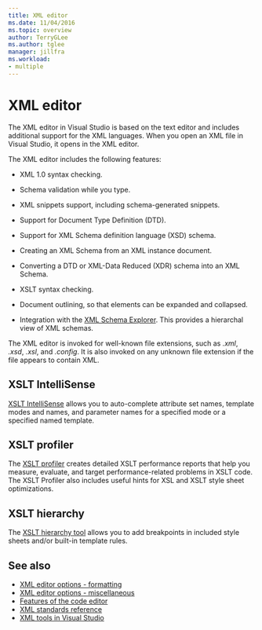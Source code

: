 ```yaml
---
title: XML editor
ms.date: 11/04/2016
ms.topic: overview
author: TerryGLee
ms.author: tglee
manager: jillfra
ms.workload:
- multiple
---
```

# XML editor

The XML editor in Visual Studio is based on the text editor and includes additional support for the XML languages. When you open an XML file in Visual Studio, it opens in the XML editor.

The XML editor includes the following features:

- XML 1.0 syntax checking.

- Schema validation while you type.

- XML snippets support, including schema-generated snippets.

- Support for Document Type Definition (DTD).

- Support for XML Schema definition language (XSD) schema.

- Creating an XML Schema from an XML instance document.

- Converting a DTD or XML-Data Reduced (XDR) schema into an XML Schema.

- XSLT syntax checking.

- Document outlining, so that elements can be expanded and collapsed.

- Integration with the [XML Schema Explorer](../xml-tools/xml-schema-explorer.md). This provides a hierarchal view of XML schemas.

The XML editor is invoked for well-known file extensions, such as *.xml*, *.xsd*, *.xsl*, and *.config*. It is also invoked on any unknown file extension if the file appears to contain XML.

## XSLT IntelliSense

[XSLT IntelliSense](../xml-tools/xml-editor-intellisense-features.md) allows you to auto-complete attribute set names, template modes and names, and parameter names for a specified mode or a specified named template.

## XSLT profiler

The [XSLT profiler](../xml-tools/xslt-profiler.md) creates detailed XSLT performance reports that help you measure, evaluate, and target performance-related problems in XSLT code. The XSLT Profiler also includes useful hints for XSL and XSLT style sheet optimizations.

## XSLT hierarchy

The [XSLT hierarchy tool](../xml-tools/walkthrough-using-xslt-hierarchy.md) allows you to add breakpoints in included style sheets and/or built-in template rules.

## See also

- [XML editor options - formatting](../ide/reference/options-text-editor-xml-formatting.md)
- [XML editor options - miscellaneous](../ide/reference/options-text-editor-xml-miscellaneous.md)
- [Features of the code editor](../ide/writing-code-in-the-code-and-text-editor.md)
- [XML standards reference](/previous-versions/dotnet/netframework-4.0/ms256177(v=vs.100))
- [XML tools in Visual Studio](../xml-tools/xml-tools-in-visual-studio.md)